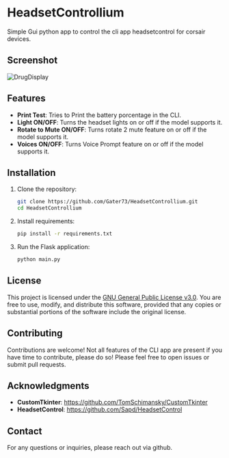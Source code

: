 # HeadsetControllium

Simple Gui python app to control the cli app headsetcontrol for corsair devices.

## Screenshot
![DrugDisplay](https://i.imgur.com/KA8WW9c.png)

## Features

- **Print Test**: Tries to Print the battery porcentage in the CLI.
- **Light ON/OFF**: Turns the headset lights on or off if the model supports it.
- **Rotate to Mute ON/OFF**: Turns rotate 2 mute feature on or off if the model supports it.
- **Voices ON/OFF**: Turns Voice Prompt feature on or off if the model supports it.

## Installation

1. Clone the repository:
   ```bash
   git clone https://github.com/Gater73/HeadsetControllium.git
   cd HeadsetControllium
   ```
2. Install requirements:
   ```bash
   pip install -r requirements.txt
   ```

3. Run the Flask application:
   ```bash
   python main.py
   ```


## License

This project is licensed under the [GNU General Public License v3.0](https://www.gnu.org/licenses/gpl-3.0.html). You are free to use, modify, and distribute this software, provided that any copies or substantial portions of the software include the original license.

## Contributing

Contributions are welcome! Not all features of the CLI app are present if you have time to contribute, please do so! Please feel free to open issues or submit pull requests.

## Acknowledgments

- **CustomTkinter**: https://github.com/TomSchimansky/CustomTkinter
- **HeadsetControl**: https://github.com/Sapd/HeadsetControl

## Contact

For any questions or inquiries, please reach out via github.
